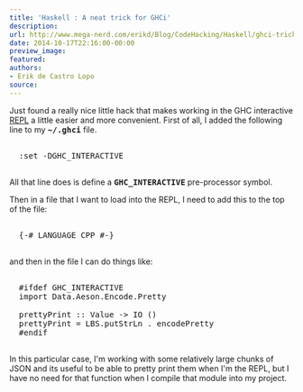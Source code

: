 ```yaml
---
title: 'Haskell : A neat trick for GHCi'
description:
url: http://www.mega-nerd.com/erikd/Blog/CodeHacking/Haskell/ghci-trick.html
date: 2014-10-17T22:16:00-00:00
preview_image:
featured:
authors:
- Erik de Castro Lopo
source:
---
```




<p>
Just found a really nice little hack that makes working in the GHC interactive
	<a href="https://en.wikipedia.org/wiki/Read%E2%80%93eval%E2%80%93print_loop">REPL</a>
a little easier and more convenient.
First of all, I added the following line to my <b><tt>~/.ghci</tt></b> file.
</p>

<pre class="code">

  :set -DGHC_INTERACTIVE

</pre>

<p>
All that line does is define a <b><tt>GHC_INTERACTIVE</tt></b> pre-processor
symbol.
</p>

<p>
Then in a file that I want to load into the REPL, I need to add this to the top
of the file:
</p>

<pre class="code">

  {-# LANGUAGE CPP #-}

</pre>

<p>
and then in the file I can do things like:
</p>

<pre class="code">

  #ifdef GHC_INTERACTIVE
  import Data.Aeson.Encode.Pretty

  prettyPrint :: Value -&gt; IO ()
  prettyPrint = LBS.putStrLn . encodePretty
  #endif

</pre>

<p>
In this particular case, I'm working with some relatively large chunks of JSON
and its useful to be able to pretty print them when I'm the REPL, but I have
no need for that function when I compile that module into my project.
</p>


